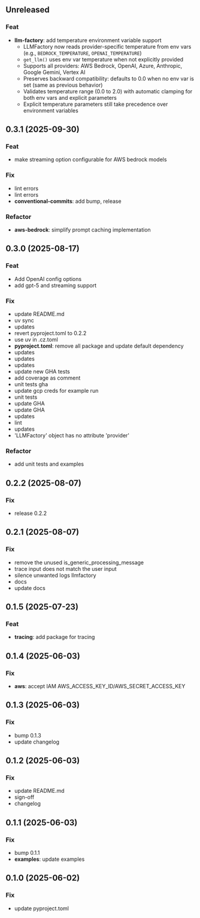 ## Unreleased

### Feat

- **llm-factory**: add temperature environment variable support
  - LLMFactory now reads provider-specific temperature from env vars (e.g., `BEDROCK_TEMPERATURE`, `OPENAI_TEMPERATURE`)
  - `get_llm()` uses env var temperature when not explicitly provided
  - Supports all providers: AWS Bedrock, OpenAI, Azure, Anthropic, Google Gemini, Vertex AI
  - Preserves backward compatibility: defaults to 0.0 when no env var is set (same as previous behavior)
  - Validates temperature range (0.0 to 2.0) with automatic clamping for both env vars and explicit parameters
  - Explicit temperature parameters still take precedence over environment variables

## 0.3.1 (2025-09-30)

### Feat

- make streaming option configurable for AWS bedrock models

### Fix

- lint errors
- lint errors
- **conventional-commits**: add bump, release

### Refactor

- **aws-bedrock**: simplify prompt caching implementation

## 0.3.0 (2025-08-17)

### Feat

- Add OpenAI config options
- add gpt-5 and streaming support

### Fix

- update README.md
- uv sync
- updates
- revert pyproject.toml to 0.2.2
- use uv in .cz.toml
- **pyproject.toml**: remove all package and update default dependency
- updates
- updates
- updates
- update new GHA tests
- add coverage as comment
- unit tests gha
- update gcp creds for example run
- unit tests
- update GHA
- update GHA
- updates
- lint
- updates
- 'LLMFactory' object has no attribute 'provider'

### Refactor

- add unit tests and examples

## 0.2.2 (2025-08-07)

### Fix

- release 0.2.2

## 0.2.1 (2025-08-07)

### Fix

- remove the unused is_generic_processing_message
- trace input does not match the user input
- silence unwanted logs llmfactory
- docs
- update docs

## 0.1.5 (2025-07-23)

### Feat

- **tracing**: add package for tracing

## 0.1.4 (2025-06-03)

### Fix

- **aws**: accept IAM AWS_ACCESS_KEY_ID/AWS_SECRET_ACCESS_KEY

## 0.1.3 (2025-06-03)

### Fix

- bump 0.1.3
- update changelog

## 0.1.2 (2025-06-03)

### Fix

- update README.md
- sign-off
- changelog

## 0.1.1 (2025-06-03)

### Fix

- bump 0.1.1
- **examples**: update examples

## 0.1.0 (2025-06-02)

### Fix

- update pyproject.toml

